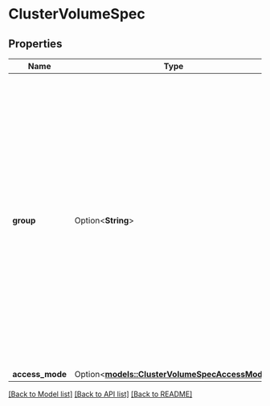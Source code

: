 # ClusterVolumeSpec

## Properties

Name | Type | Description | Notes
------------ | ------------- | ------------- | -------------
**group** | Option<**String**> | Group defines the volume group of this volume. Volumes belonging to the same group can be referred to by group name when creating Services.  Referring to a volume by group instructs Swarm to treat volumes in that group interchangeably for the purpose of scheduling. Volumes with an empty string for a group technically all belong to the same, emptystring group.  | [optional]
**access_mode** | Option<[**models::ClusterVolumeSpecAccessMode**](ClusterVolumeSpec_AccessMode.md)> |  | [optional]

[[Back to Model list]](../README.md#documentation-for-models) [[Back to API list]](../README.md#documentation-for-api-endpoints) [[Back to README]](../README.md)


